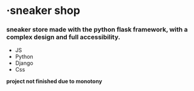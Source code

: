 <h1>·sneaker shop</h1>

<h3>
sneaker store made with the python flask framework, with a complex design and full accessibility.
</h3>
<ul>
<li>JS</li>
<li>Python</li>
<li>Django</li>
<li>Css</li>

</ul>
<b>project not finished due to monotony</b>
